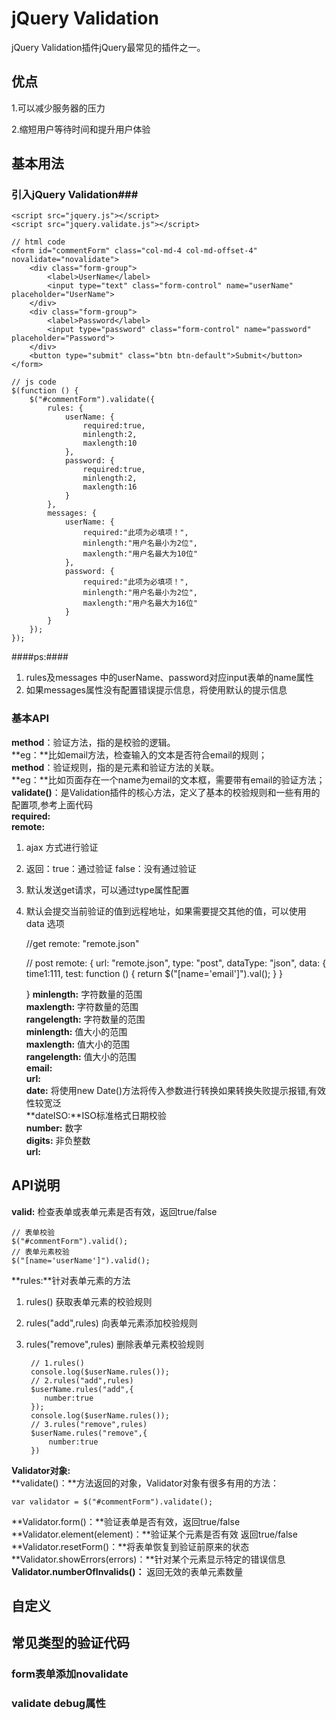 # jQuery Validation #
jQuery Validation插件jQuery最常见的插件之一。
## 优点 ##
1.可以减少服务器的压力</BR>

2.缩短用户等待时间和提升用户体验
## 基本用法 ##
### 引入jQuery Validation###
	
	<script src="jquery.js"></script>
	<script src="jquery.validate.js"></script>
	
	// html code
	<form id="commentForm" class="col-md-4 col-md-offset-4" novalidate="novalidate">
	    <div class="form-group">
	        <label>UserName</label>
	        <input type="text" class="form-control" name="userName" placeholder="UserName">
	    </div>
	    <div class="form-group">
	        <label>Password</label>
	        <input type="password" class="form-control" name="password" placeholder="Password">
	    </div>
    	<button type="submit" class="btn btn-default">Submit</button>
	</form>

	// js code
	$(function () {
        $("#commentForm").validate({
            rules: {
                userName: {
                    required:true,
                    minlength:2,
                    maxlength:10
                },
                password: {
                    required:true,
                    minlength:2,
                    maxlength:16
                }
            },
            messages: {
                userName: {
                    required:"此项为必填项！",
                    minlength:"用户名最小为2位",
                    maxlength:"用户名最大为10位"
                },
                password: {
                    required:"此项为必填项！",
                    minlength:"用户名最小为2位",
                    maxlength:"用户名最大为16位"
                }
            }
        });
    });
####ps:####
1. rules及messages 中的userName、password对应input表单的name属性</br>
2. 如果messages属性没有配置错误提示信息，将使用默认的提示信息 

### 基本API ###
**method**：验证方法，指的是校验的逻辑。</br>
**eg：**比如email方法，检查输入的文本是否符合email的规则；</br>
**method**：验证规则，指的是元素和验证方法的关联。</br>
**eg：**比如页面存在一个name为email的文本框，需要带有email的验证方法；</br>
**validate()**：是Validation插件的核心方法，定义了基本的校验规则和一些有用的配置项,参考上面代码</br>
**required:**</br>
**remote:** <br>
1. ajax 方式进行验证<br>
2. 返回：true：通过验证 false：没有通过验证<br>
3. 默认发送get请求，可以通过type属性配置<br>
4. 默认会提交当前验证的值到远程地址，如果需要提交其他的值，可以使用 data 选项<br>

	//get
	remote: "remote.json"

	// post 
	remote: {
	    url: "remote.json",
	    type: "post",
	    dataType: "json",
	    data: {
	        time1:111,
	        test: function () {
	            return $("[name='email']").val();
	        }
	    }
	
	}
**minlength:** 字符数量的范围</br> 
**maxlength:** 字符数量的范围</br>
**rangelength:** 字符数量的范围</br>
**minlength:** 值大小的范围</br>
**maxlength:** 值大小的范围</br>
**rangelength:** 值大小的范围</br>
**email:** <br>
**url:** <br>
**date:** 将使用new Date()方法将传入参数进行转换如果转换失败提示报错,有效性较宽泛<br>
**dateISO:**ISO标准格式日期校验<br>
**number:** 数字<br>
**digits:** 非负整数<br>
**url:** <br>
## API说明 ##
**valid:** 检查表单或表单元素是否有效，返回true/false<br>

	// 表单校验
	$("#commentForm").valid();
	// 表单元素校验
	$("[name='userName']").valid();
**rules:**针对表单元素的方法<br>
1. rules() 获取表单元素的校验规则<br>
2. rules("add",rules) 向表单元素添加校验规则<br>
3. rules("remove",rules) 删除表单元素校验规则<br>

		// 1.rules()
        console.log($userName.rules());
        // 2.rules("add",rules)
        $userName.rules("add",{
           number:true
        });
        console.log($userName.rules());
        // 3.rules("remove",rules)
        $userName.rules("remove",{
            number:true
        })
**Validator对象:**<br>
**validate()：**方法返回的对象，Validator对象有很多有用的方法：<br>
	
	var validator = $("#commentForm").validate();
**Validator.form()：**验证表单是否有效，返回true/false<br>
**Validator.element(element)：**验证某个元素是否有效 返回true/false<br>
**Validator.resetForm()：**将表单恢复到验证前原来的状态<br>
**Validator.showErrors(errors)：**针对某个元素显示特定的错误信息<br>
**Validator.numberOfInvalids()：** 返回无效的表单元素数量

## 自定义 ##
## 常见类型的验证代码 ##
### form表单添加novalidate ###
### validate debug属性 ###
